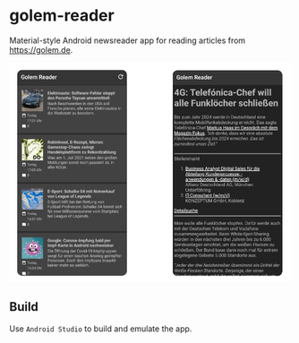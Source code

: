 # golem-reader
Material-style Android newsreader app for reading articles from https://golem.de.

<p align="center">
  <img src="images/golem_reader.png">
</p>
  
## Build
Use `Android Studio` to build and emulate the app.
